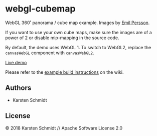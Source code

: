 # webgl-cubemap

WebGL 360˚ panorama / cube map example. Images by [Emil
Persson](http://www.humus.name/index.php?page=Textures).

If you want to use your own cube maps, make sure the images are of a
power of 2 or disable mip-mapping in the source code.

By default, the demo uses WebGL 1. To switch to WebGL2, replace the
`canvasWebGL` component with `canvasWebGL2`.

[Live demo](http://demo.thi.ng/umbrella/webgl-cubemap/)

Please refer to the [example build
instructions](https://github.com/thi-ng/umbrella/wiki/Example-build-instructions)
on the wiki.

## Authors

- Karsten Schmidt

## License

&copy; 2018 Karsten Schmidt // Apache Software License 2.0
